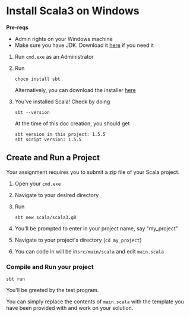 # Install Scala3 on Windows

**Pre-reqs**

- Admin rights on your Windows machine
- Make sure you have JDK. Download it [here](https://www.oracle.com/java/technologies/downloads/#java8) if you need it





1. Run `cmd.exe` as an Administrator

2. Run 

   ```
   choco install sbt
   ```

   Alternatively, you can download the installer [here](https://www.scala-sbt.org/download.html)

3. You've installed Scala! Check by doing 

   ```
   sbt --version
   ```

   At the time of this doc creation, you should get

   ```
   sbt version in this project: 1.5.5
   sbt script version: 1.5.5 
   ```

   



## Create and Run a Project

Your assignment requires you to submit a zip file of your Scala project.

1. Open your `cmd.exe`

2. Navigate to your desired directory

3. Run

   ```
   sbt new scala/scala3.g8
   ```

4. You'll be prompted to enter in your project name, say "my_project"
5. Navigate to your project's directory (`cd my_project`)
6. You can code in  will be in`src/main/scala` and edit `main.scala`

### Compile and Run your project

```
sbt run
```

You'll be greeted by the test program. 

You can simply replace the contents of `main.scala` with the template you have been provided with and work on your solution.

